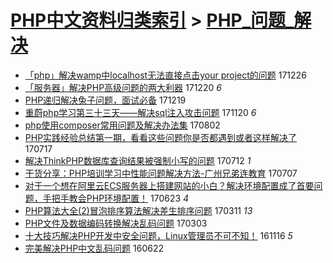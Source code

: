 [PHP中文资料归类索引](../README.md) > [PHP_问题_解决](PHP_问题_解决.md)
====
- [「php」解决wamp中localhost无法直接点击your project的问题](http://jkwz.applinzi.com/ittc/7051391499525162001.html#%E3%80%8Cphp%E3%80%8D%E8%A7%A3%E5%86%B3wamp%E4%B8%ADlocalhost%E6%97%A0%E6%B3%95%E7%9B%B4%E6%8E%A5%E7%82%B9%E5%87%BByour+project%E7%9A%84%E9%97%AE%E9%A2%98) 171226  
- [「服务器」解决PHP高级问题的两大利器](http://jkwz.applinzi.com/ittc/7048899740266136593.html#%E3%80%8C%E6%9C%8D%E5%8A%A1%E5%99%A8%E3%80%8D%E8%A7%A3%E5%86%B3PHP%E9%AB%98%E7%BA%A7%E9%97%AE%E9%A2%98%E7%9A%84%E4%B8%A4%E5%A4%A7%E5%88%A9%E5%99%A8) 171220 *6* 
- [PHP递归解决兔子问题，面试必备](http://jkwz.applinzi.com/ittc/7048790424309728273.html#PHP%E9%80%92%E5%BD%92%E8%A7%A3%E5%86%B3%E5%85%94%E5%AD%90%E9%97%AE%E9%A2%98%EF%BC%8C%E9%9D%A2%E8%AF%95%E5%BF%85%E5%A4%87) 171219  
- [重蔚php学习第三十三天——解决sql注入攻击问题](http://jkwz.applinzi.com/ittc/7037991268444013584.html#%E9%87%8D%E8%94%9Aphp%E5%AD%A6%E4%B9%A0%E7%AC%AC%E4%B8%89%E5%8D%81%E4%B8%89%E5%A4%A9%E2%80%94%E2%80%94%E8%A7%A3%E5%86%B3sql%E6%B3%A8%E5%85%A5%E6%94%BB%E5%87%BB%E9%97%AE%E9%A2%98) 171120 *6* 
- [php使用composer常用问题及解决办法集](http://jkwz.applinzi.com/ittc/6997257330503451665.html#php%E4%BD%BF%E7%94%A8composer%E5%B8%B8%E7%94%A8%E9%97%AE%E9%A2%98%E5%8F%8A%E8%A7%A3%E5%86%B3%E5%8A%9E%E6%B3%95%E9%9B%86) 170802  
- [PHP实践经验总结第一期，看看这些问题你是否都遇到或者这样解决了](http://jkwz.applinzi.com/ittc/6991252660358218769.html#PHP%E5%AE%9E%E8%B7%B5%E7%BB%8F%E9%AA%8C%E6%80%BB%E7%BB%93%E7%AC%AC%E4%B8%80%E6%9C%9F%EF%BC%8C%E7%9C%8B%E7%9C%8B%E8%BF%99%E4%BA%9B%E9%97%AE%E9%A2%98%E4%BD%A0%E6%98%AF%E5%90%A6%E9%83%BD%E9%81%87%E5%88%B0%E6%88%96%E8%80%85%E8%BF%99%E6%A0%B7%E8%A7%A3%E5%86%B3%E4%BA%86) 170717  
- [解决ThinkPHP数据库查询结果被强制小写的问题](http://jkwz.applinzi.com/ittc/6989445618060493841.html#%E8%A7%A3%E5%86%B3ThinkPHP%E6%95%B0%E6%8D%AE%E5%BA%93%E6%9F%A5%E8%AF%A2%E7%BB%93%E6%9E%9C%E8%A2%AB%E5%BC%BA%E5%88%B6%E5%B0%8F%E5%86%99%E7%9A%84%E9%97%AE%E9%A2%98) 170712 *1* 
- [干货分享：PHP培训学习中性能问题解决方法-广州兄弟连教育](http://jkwz.applinzi.com/ittc/6986848019172295685.html#%E5%B9%B2%E8%B4%A7%E5%88%86%E4%BA%AB%EF%BC%9APHP%E5%9F%B9%E8%AE%AD%E5%AD%A6%E4%B9%A0%E4%B8%AD%E6%80%A7%E8%83%BD%E9%97%AE%E9%A2%98%E8%A7%A3%E5%86%B3%E6%96%B9%E6%B3%95-%E5%B9%BF%E5%B7%9E%E5%85%84%E5%BC%9F%E8%BF%9E%E6%95%99%E8%82%B2) 170707  
- [对于一个想在阿里云ECS服务器上搭建网站的小白？解决环境配置成了首要问题，手把手教会PHP环境配置！](http://jkwz.applinzi.com/ittc/6982401408757138436.html#%E5%AF%B9%E4%BA%8E%E4%B8%80%E4%B8%AA%E6%83%B3%E5%9C%A8%E9%98%BF%E9%87%8C%E4%BA%91ECS%E6%9C%8D%E5%8A%A1%E5%99%A8%E4%B8%8A%E6%90%AD%E5%BB%BA%E7%BD%91%E7%AB%99%E7%9A%84%E5%B0%8F%E7%99%BD%EF%BC%9F%E8%A7%A3%E5%86%B3%E7%8E%AF%E5%A2%83%E9%85%8D%E7%BD%AE%E6%88%90%E4%BA%86%E9%A6%96%E8%A6%81%E9%97%AE%E9%A2%98%EF%BC%8C%E6%89%8B%E6%8A%8A%E6%89%8B%E6%95%99%E4%BC%9APHP%E7%8E%AF%E5%A2%83%E9%85%8D%E7%BD%AE%EF%BC%81) 170623 *4* 
- [PHP算法大全(2)冒泡排序算法解决差生排序问题](http://jkwz.applinzi.com/ittc/6943728122125091844.html#PHP%E7%AE%97%E6%B3%95%E5%A4%A7%E5%85%A8%282%29%E5%86%92%E6%B3%A1%E6%8E%92%E5%BA%8F%E7%AE%97%E6%B3%95%E8%A7%A3%E5%86%B3%E5%B7%AE%E7%94%9F%E6%8E%92%E5%BA%8F%E9%97%AE%E9%A2%98) 170311 *13* 
- [PHP文件及数据编码转换解决乱码问题](http://jkwz.applinzi.com/ittc/6940804344336352261.html#PHP%E6%96%87%E4%BB%B6%E5%8F%8A%E6%95%B0%E6%8D%AE%E7%BC%96%E7%A0%81%E8%BD%AC%E6%8D%A2%E8%A7%A3%E5%86%B3%E4%B9%B1%E7%A0%81%E9%97%AE%E9%A2%98) 170303  
- [十大技巧解决PHP开发中安全问题，Linux管理员不可不知！](http://jkwz.applinzi.com/ittc/6901154259503940613.html#%E5%8D%81%E5%A4%A7%E6%8A%80%E5%B7%A7%E8%A7%A3%E5%86%B3PHP%E5%BC%80%E5%8F%91%E4%B8%AD%E5%AE%89%E5%85%A8%E9%97%AE%E9%A2%98%EF%BC%8CLinux%E7%AE%A1%E7%90%86%E5%91%98%E4%B8%8D%E5%8F%AF%E4%B8%8D%E7%9F%A5%EF%BC%81) 161116 *5* 
- [完美解决PHP中文乱码问题](http://jkwz.applinzi.com/ittc/6846597724287534084.html#%E5%AE%8C%E7%BE%8E%E8%A7%A3%E5%86%B3PHP%E4%B8%AD%E6%96%87%E4%B9%B1%E7%A0%81%E9%97%AE%E9%A2%98) 160622  
